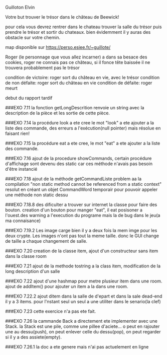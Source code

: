 Guilloton Elvin

Votre but trouver le trésor dans le château de Beewick!

pour cela vous devrez rentrer dans le chateau trouver la salle du trésor
puis prendre le trésor et sortir du chateaux.
bien évidemment il y auras des obstacle sur votre chemin.

map disponible sur https://perso.esiee.fr/~guillote/

Roger (le personnage que vous allez incarner) a dans sa besace des cookies, roger ne connais pas ce château, si il fonce tête baissée il ne trouvera probablement pas le trésor

condition de victoire: roger sort du château en vie, avec le trésor
condition de non défaite: roger sort du château en vie
condition de défaite: roger meurt


debut du rapport tardif

###EXO 7.11
la fonction getLongDescrition renvoie un string avec la description de la pièce et les sortie de cette pièce.

###EXO 7.14
la procédure look a ete cree le mot "look" a ete ajouter a la liste des commande, des erreurs a l'exécution(null pointer) mais résolue en faisant rien!

###EXO 7.15
la procédure eat a ete cree, le mot "eat" a ete ajouter a la liste des commande.

###EXO 7.16
ajout de la procedure showCommands, certain procédure d'affichage sont devenu des static car ces méthode n'avais pas besoin d'être instancié

###EXO 7.18
ajout de la méthode getCommandListe problem aa la compilation "non static method cannot be referenced from a static context" resolut en créant un objet CommandWord temporair pour pouvoir appeler une méthode non static dessu

###EXO 7.18.8
des dificulter a trouver sur internet la classe pour faire des bouton. creation d'un bouton pour manger "eat", il eat posisoner a l'ouest.des warning a l'execution du programe mais la de bug dans le jeu(a ma connaisance)

###EXO 7.19.2
Les image carge bien il y a deux fois la mem imge pour les deux crypte. Les images n'ont pas tout la meme taille. donc le GUI change de taille a chaque changement de salle.  

###EXO 7.20
creation de la classe item, ajout d'un constructeur sans item dans la classe room

###EXO 7.21
ajout de la methode tostring a la class item, modification de la long description d'un salle

###EXO 7.22
ajout d'une hashmap pour metre plusieur item dans une room. ajout de addItem() pour ajouter un item a la dans une room.

###EXO 7.22.2
ajout ditem dans la salle de d'epart et dans la sale dead-end il y a 3 items. pour l'nstant seul un seul a une utiliter dans le senario(la clef)

###EXO 7.23
cette exercice n'a pas ete fait.

###EXO 7.26
la cammande Back a directement ete implementer avec une Stack. la Stack est une pile, comme une pillee d'aciete... o peut en rajouter une au dessu(push), on peut enlever celle du dessu(pop), on peut regarder si il y a des assiete(empty).

###EXO 7.26.1
la doc a ete genere mais n'ai pas actuelement en ligne 




